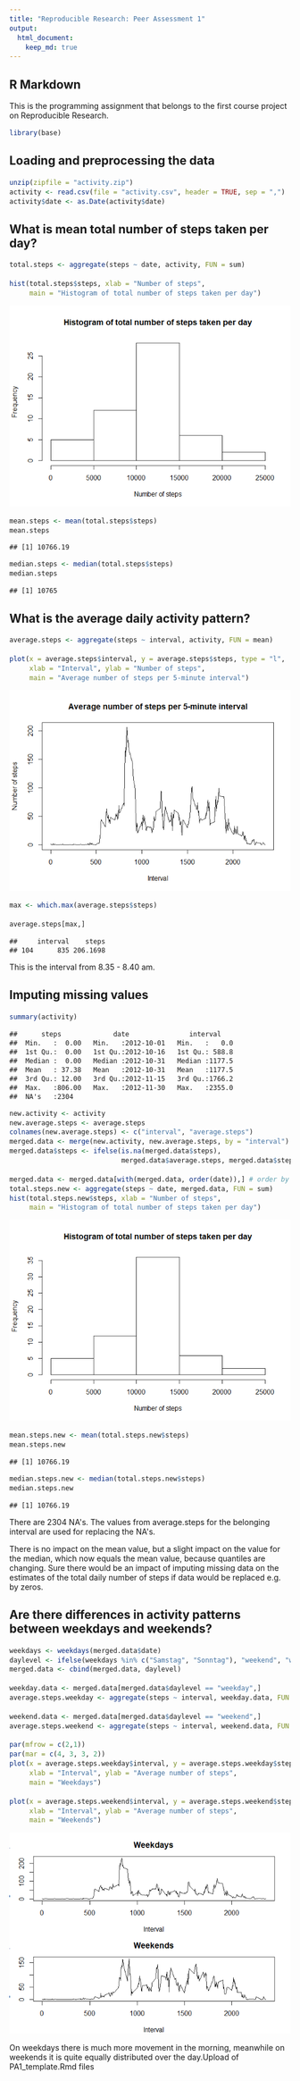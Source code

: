 ```yaml
---
title: "Reproducible Research: Peer Assessment 1"
output: 
  html_document:
    keep_md: true
---
```




## R Markdown

This is the programming assignment that belongs to the first course project on Reproducible Research.


```r
library(base)
```

## Loading and preprocessing the data


```r
unzip(zipfile = "activity.zip")
activity <- read.csv(file = "activity.csv", header = TRUE, sep = ",")
activity$date <- as.Date(activity$date)
```

## What is mean total number of steps taken per day?


```r
total.steps <- aggregate(steps ~ date, activity, FUN = sum)

hist(total.steps$steps, xlab = "Number of steps",
     main = "Histogram of total number of steps taken per day")
```

![](PA1_template_files/figure-html/mean-1.png)<!-- -->

```r
mean.steps <- mean(total.steps$steps)
mean.steps
```

```
## [1] 10766.19
```

```r
median.steps <- median(total.steps$steps)
median.steps
```

```
## [1] 10765
```

## What is the average daily activity pattern?


```r
average.steps <- aggregate(steps ~ interval, activity, FUN = mean)

plot(x = average.steps$interval, y = average.steps$steps, type = "l",
     xlab = "Interval", ylab = "Number of steps",
     main = "Average number of steps per 5-minute interval")
```

![](PA1_template_files/figure-html/daily-1.png)<!-- -->

```r
max <- which.max(average.steps$steps)

average.steps[max,]
```

```
##     interval    steps
## 104      835 206.1698
```
This is the interval from 8.35 - 8.40 am.

## Imputing missing values


```r
summary(activity)
```

```
##      steps             date               interval     
##  Min.   :  0.00   Min.   :2012-10-01   Min.   :   0.0  
##  1st Qu.:  0.00   1st Qu.:2012-10-16   1st Qu.: 588.8  
##  Median :  0.00   Median :2012-10-31   Median :1177.5  
##  Mean   : 37.38   Mean   :2012-10-31   Mean   :1177.5  
##  3rd Qu.: 12.00   3rd Qu.:2012-11-15   3rd Qu.:1766.2  
##  Max.   :806.00   Max.   :2012-11-30   Max.   :2355.0  
##  NA's   :2304
```

```r
new.activity <- activity
new.average.steps <- average.steps
colnames(new.average.steps) <- c("interval", "average.steps")
merged.data <- merge(new.activity, new.average.steps, by = "interval")
merged.data$steps <- ifelse(is.na(merged.data$steps),
                            merged.data$average.steps, merged.data$steps)

merged.data <- merged.data[with(merged.data, order(date)),] # order by date
total.steps.new <- aggregate(steps ~ date, merged.data, FUN = sum)
hist(total.steps.new$steps, xlab = "Number of steps",
     main = "Histogram of total number of steps taken per day")
```

![](PA1_template_files/figure-html/missing-1.png)<!-- -->

```r
mean.steps.new <- mean(total.steps.new$steps)
mean.steps.new
```

```
## [1] 10766.19
```

```r
median.steps.new <- median(total.steps.new$steps)
median.steps.new
```

```
## [1] 10766.19
```
There are 2304 NA's.
The values from average.steps for the belonging interval are used for replacing the NA's.

There is no impact on the mean value, but a slight impact on the value for the median, which now equals the mean value, because quantiles are changing.
Sure there would be an impact of imputing missing data on the estimates of the total daily number of steps if data would be replaced e.g. by zeros.

## Are there differences in activity patterns between weekdays and weekends?


```r
weekdays <- weekdays(merged.data$date)
daylevel <- ifelse(weekdays %in% c("Samstag", "Sonntag"), "weekend", "weekday")
merged.data <- cbind(merged.data, daylevel)

weekday.data <- merged.data[merged.data$daylevel == "weekday",]
average.steps.weekday <- aggregate(steps ~ interval, weekday.data, FUN = mean)

weekend.data <- merged.data[merged.data$daylevel == "weekend",]
average.steps.weekend <- aggregate(steps ~ interval, weekend.data, FUN = mean)

par(mfrow = c(2,1))
par(mar = c(4, 3, 3, 2))
plot(x = average.steps.weekday$interval, y = average.steps.weekday$steps, type = "l",
     xlab = "Interval", ylab = "Average number of steps",
     main = "Weekdays")

plot(x = average.steps.weekend$interval, y = average.steps.weekend$steps, type = "l",
     xlab = "Interval", ylab = "Average number of steps",
     main = "Weekends")
```

![](PA1_template_files/figure-html/differences-1.png)<!-- -->

On weekdays there is much more movement in the morning, meanwhile on weekends it is quite equally distributed over the day.Upload of PA1_template.Rmd files
